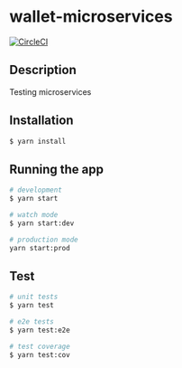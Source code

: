 # wallet-microservices

[![CircleCI](https://circleci.com/gh/psucodervn/vbet.svg?style=svg)](https://circleci.com/gh/psucodervn/vbet)

## Description

Testing microservices

## Installation

```bash
$ yarn install
```

## Running the app

```bash
# development
$ yarn start

# watch mode
$ yarn start:dev

# production mode
yarn start:prod
```

## Test

```bash
# unit tests
$ yarn test

# e2e tests
$ yarn test:e2e

# test coverage
$ yarn test:cov
```
